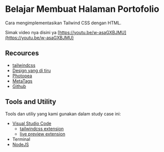 
# Belajar Membuat Halaman Portofolio

  Cara mengimplementasikan Tailwind CSS dengan HTML.
  
Simak video nya disini ya [https://youtu.be/w-asaGXBJMU](https://youtu.be/w-asaGXBJMU)
## Recources

- [tailwindcss](https://tailwindcss.com)
- [Design yang di tiru](https://www.figma.com/community/file/882879599442878081)
- [Photopea](https://www.photopea.com/)
- [MetaTags](https://metatags.io/)
- [Github](https://github.com)


## Tools and Utility
Tools dan utiliy yang kami gunakan dalam study case ini:
 - [Visual Studio Code](https://code.visualstudio.com/)
	 - [tailwindcss extension](https://marketplace.visualstudio.com/items?itemName=bradlc.vscode-tailwindcss)
	 - [live preview extension](https://marketplace.visualstudio.com/items?itemName=ms-vscode.live-server)
 - Terminal
 - [NodeJS](https://nodejs.org)